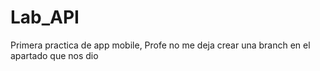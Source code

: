 # Lab_API
Primera practica de app mobile, Profe no me deja crear una branch en el apartado que nos dio 
